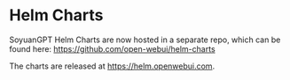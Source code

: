 # Helm Charts
SoyuanGPT Helm Charts are now hosted in a separate repo, which can be found here: https://github.com/open-webui/helm-charts 

The charts are released at https://helm.openwebui.com. 